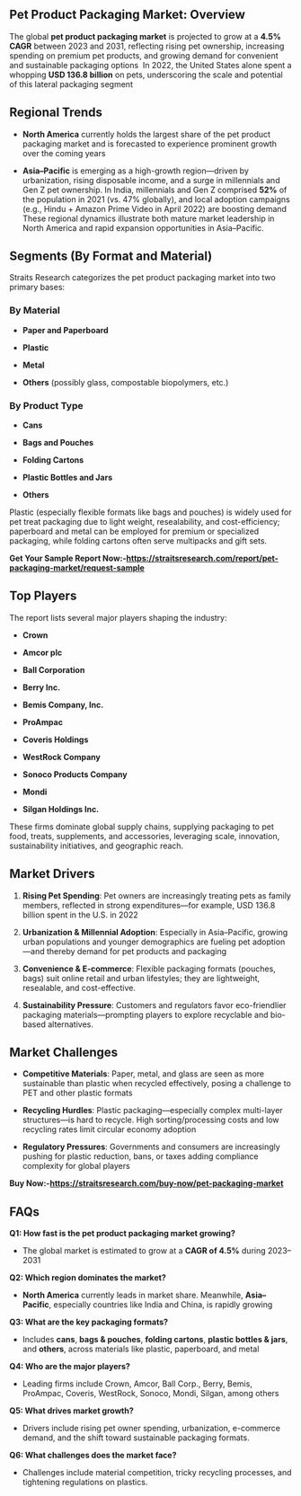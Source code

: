 <h2 data-start="174" data-end="215">Pet Product Packaging Market: Overview</h2>
<p data-start="217" data-end="699">The global <strong data-start="228" data-end="260">pet product packaging market</strong> is projected to grow at a <strong data-start="287" data-end="300">4.5% CAGR</strong> between 2023 and 2031, reflecting rising pet ownership, increasing spending on premium pet products, and growing demand for convenient and sustainable packaging options &nbsp;In 2022, the United States alone spent a whopping <strong data-start="559" data-end="580">USD 136.8 billion</strong> on pets, underscoring the scale and potential of this lateral packaging segment&nbsp;</p>
<h2 data-start="706" data-end="724">Regional Trends</h2>
<ul data-start="726" data-end="1315">
<li data-start="726" data-end="925">
<p data-start="728" data-end="925"><strong data-start="728" data-end="745">North America</strong> currently holds the largest share of the pet product packaging market and is forecasted to experience prominent growth over the coming years&nbsp;</p>
</li>
<li data-start="926" data-end="1315">
<p data-start="928" data-end="1315"><strong data-start="928" data-end="944">Asia&ndash;Pacific</strong> is emerging as a high-growth region&mdash;driven by urbanization, rising disposable income, and a surge in millennials and Gen Z pet ownership. In India, millennials and Gen Z comprised <strong data-start="1125" data-end="1132">52%</strong> of the population in 2021 (vs. 47% globally), and local adoption campaigns (e.g., Hindu + Amazon Prime Video in April 2022) are boosting demand These regional dynamics illustrate both mature market leadership in North America and rapid expansion opportunities in Asia&ndash;Pacific.</p>
</li>
</ul>
<h2 data-start="1456" data-end="1492">Segments (By Format and Material)</h2>
<p data-start="1494" data-end="1579">Straits Research categorizes the pet product packaging market into two primary bases:</p>
<h3 data-start="1581" data-end="1602"><strong data-start="1585" data-end="1600">By Material</strong></h3>
<ul data-start="1603" data-end="1760">
<li data-start="1603" data-end="1631">
<p data-start="1605" data-end="1631"><strong data-start="1605" data-end="1629">Paper and Paperboard</strong></p>
</li>
<li data-start="1632" data-end="1647">
<p data-start="1634" data-end="1647"><strong data-start="1634" data-end="1645">Plastic</strong></p>
</li>
<li data-start="1648" data-end="1661">
<p data-start="1650" data-end="1661"><strong data-start="1650" data-end="1659">Metal</strong></p>
</li>
<li data-start="1662" data-end="1760">
<p data-start="1664" data-end="1760"><strong data-start="1664" data-end="1674">Others</strong> (possibly glass, compostable biopolymers, etc.)</p>
</li>
</ul>
<h3 data-start="1762" data-end="1787"><strong data-start="1766" data-end="1785">By Product Type</strong></h3>
<ul data-start="1788" data-end="1933">
<li data-start="1788" data-end="1800">
<p data-start="1790" data-end="1800"><strong data-start="1790" data-end="1798">Cans</strong></p>
</li>
<li data-start="1801" data-end="1825">
<p data-start="1803" data-end="1825"><strong data-start="1803" data-end="1823">Bags and Pouches</strong></p>
</li>
<li data-start="1826" data-end="1849">
<p data-start="1828" data-end="1849"><strong data-start="1828" data-end="1847">Folding Cartons</strong></p>
</li>
<li data-start="1850" data-end="1882">
<p data-start="1852" data-end="1882"><strong data-start="1852" data-end="1880">Plastic Bottles and Jars</strong></p>
</li>
<li data-start="1883" data-end="1933">
<p data-start="1885" data-end="1933"><strong data-start="1885" data-end="1895">Others</strong>&nbsp;</p>
</li>
</ul>
<p data-start="1935" data-end="2225">Plastic (especially flexible formats like bags and pouches) is widely used for pet treat packaging due to light weight, resealability, and cost-efficiency; paperboard and metal can be employed for premium or specialized packaging, while folding cartons often serve multipacks and gift sets.</p>
<p data-start="1935" data-end="2225"><strong>Get Your Sample Report Now:-<a href="https://straitsresearch.com/report/pet-packaging-market/request-sample">https://straitsresearch.com/report/pet-packaging-market/request-sample</a>&nbsp;</strong></p>
<h2 data-start="2232" data-end="2246">Top Players</h2>
<p data-start="2248" data-end="2308">The report lists several major players shaping the industry:</p>
<ul data-start="2310" data-end="2591">
<li data-start="2310" data-end="2323">
<p data-start="2312" data-end="2323"><strong data-start="2312" data-end="2321">Crown</strong></p>
</li>
<li data-start="2324" data-end="2341">
<p data-start="2326" data-end="2341"><strong data-start="2326" data-end="2339">Amcor plc</strong></p>
</li>
<li data-start="2342" data-end="2366">
<p data-start="2344" data-end="2366"><strong data-start="2344" data-end="2364">Ball Corporation</strong></p>
</li>
<li data-start="2367" data-end="2385">
<p data-start="2369" data-end="2385"><strong data-start="2369" data-end="2383">Berry Inc.</strong></p>
</li>
<li data-start="2386" data-end="2413">
<p data-start="2388" data-end="2413"><strong data-start="2388" data-end="2411">Bemis Company, Inc.</strong></p>
</li>
<li data-start="2414" data-end="2430">
<p data-start="2416" data-end="2430"><strong data-start="2416" data-end="2428">ProAmpac</strong></p>
</li>
<li data-start="2431" data-end="2455">
<p data-start="2433" data-end="2455"><strong data-start="2433" data-end="2453">Coveris Holdings</strong></p>
</li>
<li data-start="2456" data-end="2480">
<p data-start="2458" data-end="2480"><strong data-start="2458" data-end="2478">WestRock Company</strong></p>
</li>
<li data-start="2481" data-end="2512">
<p data-start="2483" data-end="2512"><strong data-start="2483" data-end="2510">Sonoco Products Company</strong></p>
</li>
<li data-start="2513" data-end="2526">
<p data-start="2515" data-end="2526"><strong data-start="2515" data-end="2524">Mondi</strong></p>
</li>
<li data-start="2527" data-end="2591">
<p data-start="2529" data-end="2591"><strong data-start="2529" data-end="2553">Silgan Holdings Inc.</strong>&nbsp;</p>
</li>
</ul>
<p data-start="2593" data-end="2786">These firms dominate global supply chains, supplying packaging to pet food, treats, supplements, and accessories, leveraging scale, innovation, sustainability initiatives, and geographic reach.</p>
<h2 data-start="2793" data-end="2810">Market Drivers</h2>
<ol data-start="2812" data-end="3602">
<li data-start="2812" data-end="3029">
<p data-start="2815" data-end="3029"><strong data-start="2815" data-end="2838">Rising Pet Spending</strong>: Pet owners are increasingly treating pets as family members, reflected in strong expenditures&mdash;for example, USD 136.8 billion spent in the U.S. in 2022&nbsp;</p>
</li>
<li data-start="3030" data-end="3265">
<p data-start="3033" data-end="3265"><strong data-start="3033" data-end="3071">Urbanization &amp; Millennial Adoption</strong>: Especially in Asia&ndash;Pacific, growing urban populations and younger demographics are fueling pet adoption&mdash;and thereby demand for pet products and packaging&nbsp;</p>
</li>
<li data-start="3266" data-end="3436">
<p data-start="3269" data-end="3436"><strong data-start="3269" data-end="3297">Convenience &amp; E-commerce</strong>: Flexible packaging formats (pouches, bags) suit online retail and urban lifestyles; they are lightweight, resealable, and cost-effective.</p>
</li>
<li data-start="3437" data-end="3602">
<p data-start="3440" data-end="3602"><strong data-start="3440" data-end="3467">Sustainability Pressure</strong>: Customers and regulators favor eco-friendlier packaging materials&mdash;prompting players to explore recyclable and bio-based alternatives.</p>
</li>
</ol>
<h2 data-start="3609" data-end="3629">Market Challenges</h2>
<ul data-start="3631" data-end="4281">
<li data-start="3631" data-end="3843">
<p data-start="3633" data-end="3843"><strong data-start="3633" data-end="3658">Competitive Materials</strong>: Paper, metal, and glass are seen as more sustainable than plastic when recycled effectively, posing a challenge to PET and other plastic formats&nbsp;</p>
</li>
<li data-start="3844" data-end="4075">
<p data-start="3846" data-end="4075"><strong data-start="3846" data-end="3867">Recycling Hurdles</strong>: Plastic packaging&mdash;especially complex multi-layer structures&mdash;is hard to recycle. High sorting/processing costs and low recycling rates limit circular economy adoption&nbsp;</p>
</li>
<li data-start="4076" data-end="4281">
<p data-start="4078" data-end="4281"><strong data-start="4078" data-end="4102">Regulatory Pressures</strong>: Governments and consumers are increasingly pushing for plastic reduction, bans, or taxes adding compliance complexity for global players&nbsp;</p>
</li>
</ul>
<p><strong>Buy Now:-<a href="https://straitsresearch.com/buy-now/pet-packaging-market">https://straitsresearch.com/buy-now/pet-packaging-market</a>&nbsp;</strong></p>
<h2 data-start="4288" data-end="4295">FAQs</h2>
<p data-start="4297" data-end="4360"><strong data-start="4297" data-end="4358">Q1: How fast is the pet product packaging market growing?</strong></p>
<ul data-start="4361" data-end="4481">
<li data-start="4361" data-end="4481">
<p data-start="4363" data-end="4481">The global market is estimated to grow at a <strong data-start="4407" data-end="4423">CAGR of 4.5%</strong> during 2023&ndash;2031&nbsp;</p>
</li>
</ul>
<p data-start="4483" data-end="4527"><strong data-start="4483" data-end="4525">Q2: Which region dominates the market?</strong></p>
<ul data-start="4528" data-end="4712">
<li data-start="4528" data-end="4712">
<p data-start="4530" data-end="4712"><strong data-start="4530" data-end="4547">North America</strong> currently leads in market share. Meanwhile, <strong data-start="4592" data-end="4608">Asia&ndash;Pacific</strong>, especially countries like India and China, is rapidly growing</p>
</li>
</ul>
<p data-start="4714" data-end="4759"><strong data-start="4714" data-end="4757">Q3: What are the key packaging formats?</strong></p>
<ul data-start="4760" data-end="4959">
<li data-start="4760" data-end="4959">
<p data-start="4762" data-end="4959">Includes <strong data-start="4771" data-end="4779">cans</strong>, <strong data-start="4781" data-end="4799">bags &amp; pouches</strong>, <strong data-start="4801" data-end="4820">folding cartons</strong>, <strong data-start="4822" data-end="4848">plastic bottles &amp; jars</strong>, and <strong data-start="4854" data-end="4864">others</strong>, across materials like plastic, paperboard, and metal&nbsp;</p>
</li>
</ul>
<p data-start="4961" data-end="4997"><strong data-start="4961" data-end="4995">Q4: Who are the major players?</strong></p>
<ul data-start="4998" data-end="5167">
<li data-start="4998" data-end="5167">
<p data-start="5000" data-end="5167">Leading firms include Crown, Amcor, Ball Corp., Berry, Bemis, ProAmpac, Coveris, WestRock, Sonoco, Mondi, Silgan, among others</p>
</li>
</ul>
<p data-start="5169" data-end="5205"><strong data-start="5169" data-end="5203">Q5: What drives market growth?</strong></p>
<ul data-start="5206" data-end="5335">
<li data-start="5206" data-end="5335">
<p data-start="5208" data-end="5335">Drivers include rising pet owner spending, urbanization, e-commerce demand, and the shift toward sustainable packaging formats.</p>
</li>
</ul>
<p data-start="5337" data-end="5384"><strong data-start="5337" data-end="5382">Q6: What challenges does the market face?</strong></p>
<ul data-start="5385" data-end="5495">
<li data-start="5385" data-end="5495">
<p data-start="5387" data-end="5495">Challenges include material competition, tricky recycling processes, and tightening regulations on plastics.</p>
</li>
</ul>
